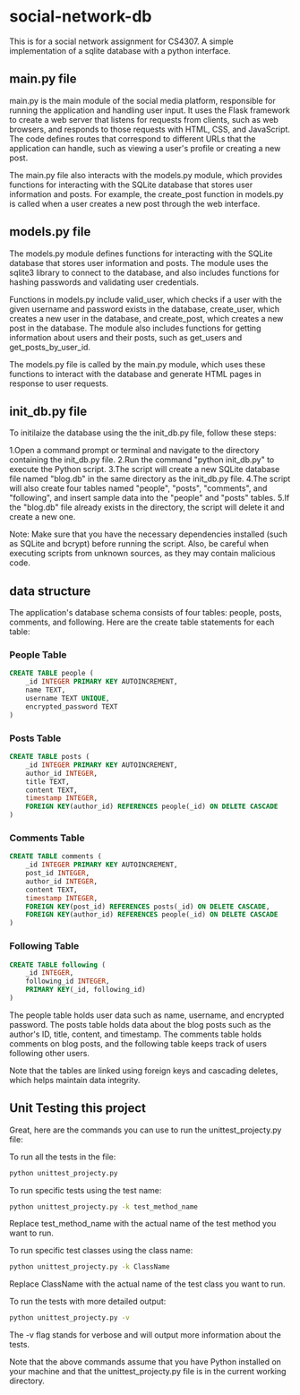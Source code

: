 # social-network-db
This is for a social network assignment for CS4307.  A simple implementation of a sqlite database with a python interface.

## main.py file
main.py is the main module of the social media platform, responsible for running the application and handling user input. It uses the Flask framework to create a web server that listens for requests from clients, such as web browsers, and responds to those requests with HTML, CSS, and JavaScript. The code defines routes that correspond to different URLs that the application can handle, such as viewing a user's profile or creating a new post.

The main.py file also interacts with the models.py module, which provides functions for interacting with the SQLite database that stores user information and posts. For example, the create_post function in models.py is called when a user creates a new post through the web interface.

## models.py file
The models.py module defines functions for interacting with the SQLite database that stores user information and posts. The module uses the sqlite3 library to connect to the database, and also includes functions for hashing passwords and validating user credentials.

Functions in models.py include valid_user, which checks if a user with the given username and password exists in the database, create_user, which creates a new user in the database, and create_post, which creates a new post in the database. The module also includes functions for getting information about users and their posts, such as get_users and get_posts_by_user_id.

The models.py file is called by the main.py module, which uses these functions to interact with the database and generate HTML pages in response to user requests.

## init_db.py file

To initilaize the database using the the init_db.py file, follow these steps:

1.Open a command prompt or terminal and navigate to the directory containing the init_db.py file.
2.Run the command "python init_db.py" to execute the Python script.
3.The script will create a new SQLite database file named "blog.db" in the same directory as the init_db.py file.
4.The script will also create four tables named "people", "posts", "comments", and "following", and insert sample data into the "people" and "posts" tables.
5.If the "blog.db" file already exists in the directory, the script will delete it and create a new one.

Note: Make sure that you have the necessary dependencies installed (such as SQLite and bcrypt) before running the script. Also, be careful when executing scripts from unknown sources, as they may contain malicious code.

## data structure

The application's database schema consists of four tables: people, posts, comments, and following. Here are the create table statements for each table:

### People Table

``` sql
CREATE TABLE people (
    _id INTEGER PRIMARY KEY AUTOINCREMENT,
    name TEXT,
    username TEXT UNIQUE,
    encrypted_password TEXT
)

```
### Posts Table
``` sql
CREATE TABLE posts (
    _id INTEGER PRIMARY KEY AUTOINCREMENT,
    author_id INTEGER,
    title TEXT,
    content TEXT,
    timestamp INTEGER,
    FOREIGN KEY(author_id) REFERENCES people(_id) ON DELETE CASCADE
)
```
### Comments Table
``` sql
CREATE TABLE comments (
    _id INTEGER PRIMARY KEY AUTOINCREMENT,
    post_id INTEGER,
    author_id INTEGER,
    content TEXT,
    timestamp INTEGER,
    FOREIGN KEY(post_id) REFERENCES posts(_id) ON DELETE CASCADE,
    FOREIGN KEY(author_id) REFERENCES people(_id) ON DELETE CASCADE
)
```
### Following Table
``` sql
CREATE TABLE following (
    _id INTEGER,
    following_id INTEGER,
    PRIMARY KEY(_id, following_id)
)
```
The people table holds user data such as name, username, and encrypted password. The posts table holds data about the blog posts such as the author's ID, title, content, and timestamp. The comments table holds comments on blog posts, and the following table keeps track of users following other users.

Note that the tables are linked using foreign keys and cascading deletes, which helps maintain data integrity.

## Unit Testing this project

Great, here are the commands you can use to run the unittest_projecty.py file:

To run all the tests in the file:
``` bash
python unittest_projecty.py
```
To run specific tests using the test name:
``` bash
python unittest_projecty.py -k test_method_name
```
Replace test_method_name with the actual name of the test method you want to run.

To run specific test classes using the class name:
``` bash
python unittest_projecty.py -k ClassName
```
Replace ClassName with the actual name of the test class you want to run.

To run the tests with more detailed output:
``` bash
python unittest_projecty.py -v
```
The -v flag stands for verbose and will output more information about the tests.

Note that the above commands assume that you have Python installed on your machine and that the unittest_projecty.py file is in the current working directory.